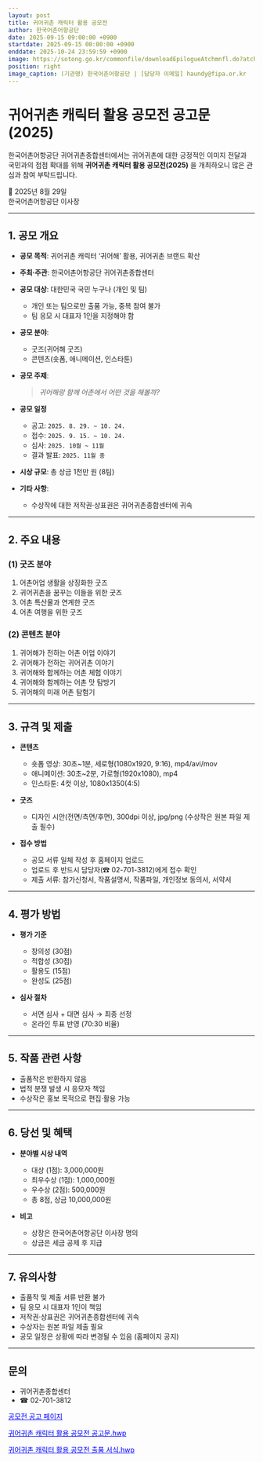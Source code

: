 ```yaml
---
layout: post
title: 귀어귀촌 캐릭터 활용 공모전
author: 한국어촌어항공단
date: 2025-09-15 09:00:00 +0900
startdate: 2025-09-15 00:00:00 +0900
enddate: 2025-10-24 23:59:59 +0900
image: https://sotong.go.kr/commonfile/downloadEpilogueAtchmnfl.do?atchmnfl_id=d522beacc6754b9993a83356ade2e5ad
position: right
image_caption: (기관명) 한국어촌어항공단 | [담당자 이메일] haundy@fipa.or.kr
---
```

# 귀어귀촌 캐릭터 활용 공모전 공고문 (2025)

한국어촌어항공단 귀어귀촌종합센터에서는 귀어귀촌에 대한 긍정적인 이미지 전달과 국민과의 접점 확대를 위해 **귀어귀촌 캐릭터 활용 공모전(2025)** 을 개최하오니 많은 관심과 참여 부탁드립니다.

📅 2025년 8월 29일  
한국어촌어항공단 이사장

---

## 1. 공모 개요
- **공모 목적**: 귀어귀촌 캐릭터 ‘귀어해’ 활용, 귀어귀촌 브랜드 확산
- **주최·주관**: 한국어촌어항공단 귀어귀촌종합센터
- **공모 대상**: 대한민국 국민 누구나 (개인 및 팀)
    - 개인 또는 팀으로만 출품 가능, 중복 참여 불가
    - 팀 응모 시 대표자 1인을 지정해야 함
- **공모 분야**:
    - 굿즈(귀어해 굿즈)
    - 콘텐츠(숏폼, 애니메이션, 인스타툰)
- **공모 주제**:
  > *귀어해랑 함께 어촌에서 어떤 것을 해볼까?*

- **공모 일정**
    - 공고: `2025. 8. 29. ~ 10. 24.`
    - 접수: `2025. 9. 15. ~ 10. 24.`
    - 심사: `2025. 10월 ~ 11월`
    - 결과 발표: `2025. 11월 중`

- **시상 규모**: 총 상금 1천만 원 (8팀)
- **기타 사항**:
    - 수상작에 대한 저작권·상표권은 귀어귀촌종합센터에 귀속
<!--more-->
---

## 2. 주요 내용
### (1) 굿즈 분야
1. 어촌어업 생활을 상징화한 굿즈
2. 귀어귀촌을 꿈꾸는 이들을 위한 굿즈
3. 어촌 특산물과 연계한 굿즈
4. 어촌 여행을 위한 굿즈

### (2) 콘텐츠 분야
1. 귀어해가 전하는 어촌 어업 이야기
2. 귀어해가 전하는 귀어귀촌 이야기
3. 귀어해와 함께하는 어촌 체험 이야기
4. 귀어해와 함께하는 어촌 맛 탐방기
5. 귀어해의 미래 어촌 탐험기

---

## 3. 규격 및 제출
- **콘텐츠**
    - 숏폼 영상: 30초~1분, 세로형(1080x1920, 9:16), mp4/avi/mov
    - 애니메이션: 30초~2분, 가로형(1920x1080), mp4
    - 인스타툰: 4컷 이상, 1080x1350(4:5)

- **굿즈**
    - 디자인 시안(전면/측면/후면), 300dpi 이상, jpg/png (수상작은 원본 파일 제출 필수)

- **접수 방법**
    - 공모 서류 일체 작성 후 홈페이지 업로드
    - 업로드 후 반드시 담당자(☎ 02-701-3812)에게 접수 확인
    - 제출 서류: 참가신청서, 작품설명서, 작품파일, 개인정보 동의서, 서약서

---

## 4. 평가 방법
- **평가 기준**
    - 창의성 (30점)
    - 적합성 (30점)
    - 활용도 (15점)
    - 완성도 (25점)

- **심사 절차**
    - 서면 심사 + 대면 심사 → 최종 선정
    - 온라인 투표 반영 (70:30 비율)

---

## 5. 작품 관련 사항
- 출품작은 반환하지 않음
- 법적 분쟁 발생 시 응모자 책임
- 수상작은 홍보 목적으로 편집·활용 가능

---

## 6. 당선 및 혜택
- **분야별 시상 내역**
    - 대상 (1점): 3,000,000원
    - 최우수상 (1점): 1,000,000원
    - 우수상 (2점): 500,000원
    - 총 8점, 상금 10,000,000원

- **비고**
    - 상장은 한국어촌어항공단 이사장 명의
    - 상금은 세금 공제 후 지급

---

## 7. 유의사항
- 출품작 및 제출 서류 반환 불가
- 팀 응모 시 대표자 1인이 책임
- 저작권·상표권은 귀어귀촌종합센터에 귀속
- 수상자는 원본 파일 제출 필요
- 공모 일정은 상황에 따라 변경될 수 있음 (홈페이지 공지)

---

## 문의
- 귀어귀촌종합센터
- ☎ 02-701-3812  

<a href="https://sotong.go.kr/front/epilogue/epilogueNewViewPage.do?bbs_id=4150da283caa4bd8862db014d063e9dd&pagetype=bbs&search_result=&search_result_cnddt=&epilogue_bgnde=&epilogue_endde=&date_range=all&epilogue_bgnde_cnddt=&epilogue_endde_cnddt=&date_range_cnddt=all&search_title_contents=&search_insttNm=&miv_pageNo=2&preDate=&endDate=" style="color:blue;" target="_blank">공모전 공고 페이지</a>

<a href="https://sotong.go.kr/commonfile/downloadEpilogueAtchmnfl.do?atchmnfl_id=2dace421bc7c4c0091e97614da573b80" style="color:blue;">귀어귀촌 캐릭터 활용 공모전 공고문.hwp</a>

<a href="https://sotong.go.kr/commonfile/downloadEpilogueAtchmnfl.do?atchmnfl_id=b31d870533a74fc6baae03685412a7e7" style="color:blue;">귀어귀촌 캐릭터 활용 공모전 출품 서식.hwp</a>
